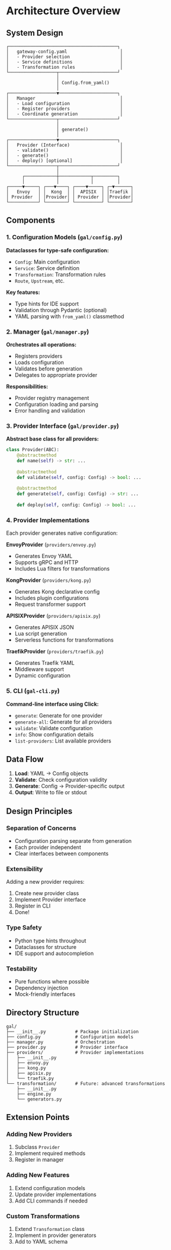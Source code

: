 # Architecture Overview

## System Design

```
┌─────────────────────────────────────────┐
│   gateway-config.yaml                    │
│   - Provider selection                   │
│   - Service definitions                  │
│   - Transformation rules                 │
└──────────────────┬──────────────────────┘
                   │
                   │ Config.from_yaml()
                   │
┌──────────────────▼──────────────────────┐
│   Manager                                │
│   - Load configuration                   │
│   - Register providers                   │
│   - Coordinate generation                │
└──────────────────┬──────────────────────┘
                   │
                   │ generate()
                   │
┌──────────────────▼──────────────────────┐
│   Provider (Interface)                   │
│   - validate()                           │
│   - generate()                           │
│   - deploy() [optional]                  │
└──────────────────┬──────────────────────┘
                   │
      ┌────────────┼────────────┬─────────┐
      │            │            │         │
┌─────▼─────┐ ┌───▼────┐ ┌────▼─────┐ ┌─▼──────┐
│   Envoy   │ │  Kong  │ │  APISIX  │ │Traefik │
│ Provider  │ │Provider│ │ Provider │ │Provider│
└───────────┘ └────────┘ └──────────┘ └────────┘
```

## Components

### 1. Configuration Models (`gal/config.py`)

**Dataclasses for type-safe configuration:**
- `Config`: Main configuration
- `Service`: Service definition
- `Transformation`: Transformation rules
- `Route`, `Upstream`, etc.

**Key features:**
- Type hints for IDE support
- Validation through Pydantic (optional)
- YAML parsing with `from_yaml()` classmethod

### 2. Manager (`gal/manager.py`)

**Orchestrates all operations:**
- Registers providers
- Loads configuration
- Validates before generation
- Delegates to appropriate provider

**Responsibilities:**
- Provider registry management
- Configuration loading and parsing
- Error handling and validation

### 3. Provider Interface (`gal/provider.py`)

**Abstract base class for all providers:**
```python
class Provider(ABC):
    @abstractmethod
    def name(self) -> str: ...
    
    @abstractmethod
    def validate(self, config: Config) -> bool: ...
    
    @abstractmethod
    def generate(self, config: Config) -> str: ...
    
    def deploy(self, config: Config) -> bool: ...
```

### 4. Provider Implementations

Each provider generates native configuration:

**EnvoyProvider** (`providers/envoy.py`)
- Generates Envoy YAML
- Supports gRPC and HTTP
- Includes Lua filters for transformations

**KongProvider** (`providers/kong.py`)
- Generates Kong declarative config
- Includes plugin configurations
- Request transformer support

**APISIXProvider** (`providers/apisix.py`)
- Generates APISIX JSON
- Lua script generation
- Serverless functions for transformations

**TraefikProvider** (`providers/traefik.py`)
- Generates Traefik YAML
- Middleware support
- Dynamic configuration

### 5. CLI (`gal-cli.py`)

**Command-line interface using Click:**
- `generate`: Generate for one provider
- `generate-all`: Generate for all providers
- `validate`: Validate configuration
- `info`: Show configuration details
- `list-providers`: List available providers

## Data Flow

1. **Load**: YAML → Config objects
2. **Validate**: Check configuration validity
3. **Generate**: Config → Provider-specific output
4. **Output**: Write to file or stdout

## Design Principles

### Separation of Concerns
- Configuration parsing separate from generation
- Each provider independent
- Clear interfaces between components

### Extensibility
Adding a new provider requires:
1. Create new provider class
2. Implement Provider interface
3. Register in CLI
4. Done!

### Type Safety
- Python type hints throughout
- Dataclasses for structure
- IDE support and autocompletion

### Testability
- Pure functions where possible
- Dependency injection
- Mock-friendly interfaces

## Directory Structure

```
gal/
├── __init__.py           # Package initialization
├── config.py             # Configuration models
├── manager.py            # Orchestration
├── provider.py           # Provider interface
├── providers/            # Provider implementations
│   ├── __init__.py
│   ├── envoy.py
│   ├── kong.py
│   ├── apisix.py
│   └── traefik.py
└── transformation/       # Future: advanced transformations
    ├── __init__.py
    ├── engine.py
    └── generators.py
```

## Extension Points

### Adding New Providers
1. Subclass `Provider`
2. Implement required methods
3. Register in manager

### Adding New Features
1. Extend configuration models
2. Update provider implementations
3. Add CLI commands if needed

### Custom Transformations
1. Extend `Transformation` class
2. Implement in provider generators
3. Add to YAML schema
